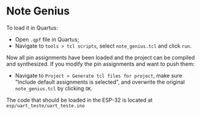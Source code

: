 ﻿# Note  Genius
 
 To load it in Quartus:

* Open `.qpf` file in Quartus;
* Navigate to  `tools > tcl scripts`, select `note_genius.tcl` and click `run`.

Now all pin assignments have been loaded and the project can be compiled and synthesized.
If  you modify the pin assignments and want to push them:

* Navigate to `Project > Generate tcl files for project`, make sure "Include default assignments is  selected", and overwrite the original `note_genius.tcl` by clicking `OK`.

The code that should be loaded in the ESP-32 is located at `esp/uart_teste/uart_teste.ino` 
